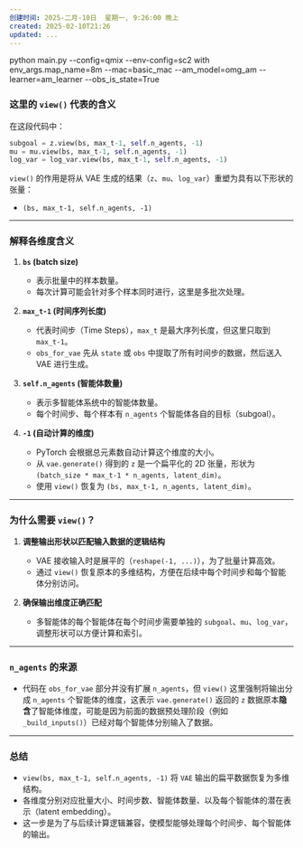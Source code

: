 ```yaml
---
创建时间: 2025-二月-10日  星期一, 9:26:00 晚上
created: 2025-02-10T21:26
updated: ...
---
```


python main.py --config=qmix  --env-config=sc2 with env_args.map_name=8m --mac=basic_mac --am_model=omg_am --learner=am_learner --obs_is_state=True



### **这里的 `view()` 代表的含义**

在这段代码中：

```python
subgoal = z.view(bs, max_t-1, self.n_agents, -1)
mu = mu.view(bs, max_t-1, self.n_agents, -1)
log_var = log_var.view(bs, max_t-1, self.n_agents, -1)
```

`view()` 的作用是将从 VAE 生成的结果（`z`、`mu`、`log_var`）重塑为具有以下形状的张量：
- `(bs, max_t-1, self.n_agents, -1)`

---

### **解释各维度含义**

1. **`bs` (batch size)**  
   - 表示批量中的样本数量。
   - 每次计算可能会针对多个样本同时进行，这里是多批次处理。

2. **`max_t-1` (时间序列长度)**  
   - 代表时间步（Time Steps），`max_t` 是最大序列长度，但这里只取到 `max_t-1`。
   - `obs_for_vae` 先从 `state` 或 `obs` 中提取了所有时间步的数据，然后送入 VAE 进行生成。

3. **`self.n_agents` (智能体数量)**  
   - 表示多智能体系统中的智能体数量。
   - 每个时间步、每个样本有 `n_agents` 个智能体各自的目标（subgoal）。

4. **`-1` (自动计算的维度)**  
   - PyTorch 会根据总元素数自动计算这个维度的大小。
   - 从 `vae.generate()` 得到的 `z` 是一个扁平化的 2D 张量，形状为 `(batch_size * max_t-1 * n_agents, latent_dim)`。  
   - 使用 `view()` 恢复为 `(bs, max_t-1, n_agents, latent_dim)`。

---

### **为什么需要 `view()`？**

1. **调整输出形状以匹配输入数据的逻辑结构**  
   - VAE 接收输入时是展平的（`reshape(-1, ...)`），为了批量计算高效。  
   - 通过 `view()` 恢复原本的多维结构，方便在后续中每个时间步和每个智能体分别访问。

2. **确保输出维度正确匹配**  
   - 多智能体的每个智能体在每个时间步需要单独的 `subgoal`、`mu`、`log_var`，调整形状可以方便计算和索引。

---

### **`n_agents` 的来源**
- 代码在 `obs_for_vae` 部分并没有扩展 `n_agents`，但 `view()` 这里强制将输出分成 `n_agents` 个智能体的维度，这表示 `vae.generate()` 返回的 `z` 数据原本**隐含**了智能体维度，可能是因为前面的数据预处理阶段（例如 `_build_inputs()`）已经对每个智能体分别输入了数据。

---

### **总结**

- `view(bs, max_t-1, self.n_agents, -1)` 将 `VAE` 输出的扁平数据恢复为多维结构。
- 各维度分别对应批量大小、时间步数、智能体数量、以及每个智能体的潜在表示（latent embedding）。
- 这一步是为了与后续计算逻辑兼容，使模型能够处理每个时间步、每个智能体的输出。